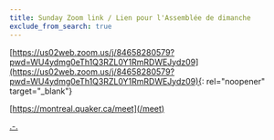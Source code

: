 ```yaml
---
title: Sunday Zoom link / Lien pour l'Assemblée de dimanche
exclude_from_search: true
---
```

[https://us02web.zoom.us/j/84658280579?pwd=WU4ydmg0eTh1Q3RZL0Y1RmRDWEJydz09](https://us02web.zoom.us/j/84658280579?pwd=WU4ydmg0eTh1Q3RZL0Y1RmRDWEJydz09){: rel="noopener" target="_blank"}

[https://montreal.quaker.ca/meet](/meet)

[.-.](/midweek-meet-link)

